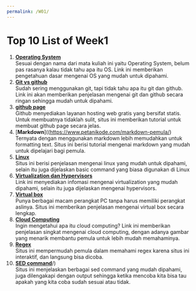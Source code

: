 ```yaml
---
permalink: /W01/
---
```


# Top 10 List of Week1

1. [**Operating System**](https://www.youtube.com/watch?v=vBURTt97EkA)<br>
Sesuai dengan nama dari mata kuliah ini yaitu Operating System, belum pas rasanya kalau tidak tahu apa itu OS. Link ini memberikan pengetahuan dasar mengenai OS yang mudah untuk dipahami.
2. [**Git vs github**](https://www.youtube.com/watch?v=wpISo9TNjfU)<br>
Sudah sering menggunakan git, tapi tidak tahu apa itu git dan github. Link ini akan memberikan penjelasan mengenai git dan github secara ringan sehingga mudah untuk dipahami.
1. [**github page**](https://docs.github.com/en/github/working-with-github-pages/creating-a-github-pages-site)<br>
Github menyediakan layanan hosting web gratis yang bersifat statis. Untuk membuatnya tidaklah sulit, situs ini memberikan tutorial untuk membuat github page secara jelas.
4. [**Markdown**]((https://www.petanikode.com/markdown-pemula/)<br>
Ternyata dengan menggunakan markdown lebih memudahkan untuk formatting text. Situs ini berisi tutorial mengenai markdown yang mudah untuk dipelajari bagi pemula.
5. [**Linux**](https://dev.to/ishandeveloper/intro-to-linux-for-beginners-g6l)<br>
Situs ini berisi penjelasan mengenai linux yang mudah untuk dipahami, selain itu juga dijelaskan  basic command yang biasa digunakan di Linux
1. [**Virtualization dan Hypervisors**](https://www.youtube.com/watch?v=FZR0rG3HKIk)<br>
Link ini menyediakan infomasi mengenai virtualization yang mudah dipahami, selain itu juga dijelaskan mengenai hypervisors.
1. [**Virtual box**](https://jagongoding.com/others/apa-itu-virtual-box/)<br>
Punya berbagai macam perangkat PC tanpa harus memiliki perangkat aslinya. Situs ini memberikan penjelasan mengenai virtual box secara lengkap.
2. [**Cloud Computing**](https://www.youtube.com/watch?v=M988_fsOSWo)<br>
Ingin mengetahui apa itu cloud computing? Link ini memberikan penjelasan singkat mengenai cloud computing, dengan adanya gambar yang menarik membantu pemula untuk lebih mudah memahaminya.
1.  [**Regex**](https://regexone.com/)<br>
Situs ini mempermudah pemula dalam memahami regex karena situs ini interaktif, dan langsung bisa dicoba.
10. [**SED command**](https://www.geeksforgeeks.org/sed-command-in-linux-unix-with-examples/)/)<br>
Situs ini menjelaskan berbagai sed command yang mudah dipahami, juga dilengakapi dengan output sehingga ketika mencoba kita bisa tau apakah yang kita coba sudah sesuai atau tidak.